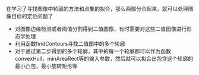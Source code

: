 在学习了寻找图像中轮廓的方法和点集的拟合，那么两部分合起来，就可以处理图像目标的定位问题了
 - 对图像边缘检测或者阈值分割得到二值图像，有时需要对这些二值图像进行形态学处理
 - 利用函数findContours寻找二值图中的多个轮廓
 - 对于通过第二步得到的多个轮廓，其中的每一个轮廓都可以作为函数convexHull，minAreaRect等的输入参数，然后就可以拟合出包含这个轮廓的最小凸包，最小旋转矩形等
